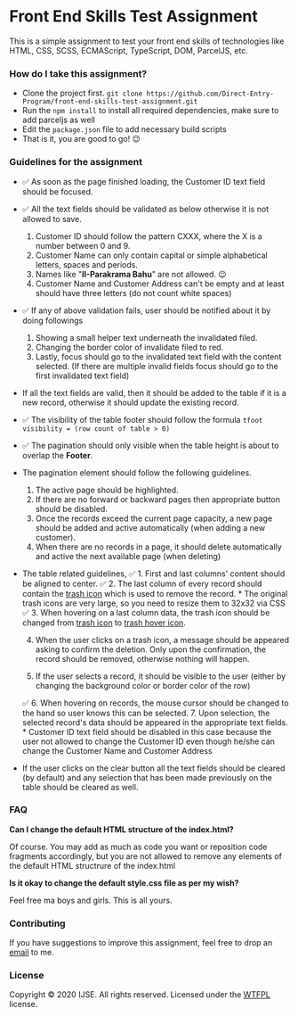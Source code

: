 # Front End Skills Test Assignment

This is a simple assignment to test your front end skills of technologies like HTML, CSS, SCSS,
ECMAScript, TypeScript, DOM, ParcelJS, etc.

### How do I take this assignment?

* Clone the project first.
`git clone https://github.com/Direct-Entry-Program/front-end-skills-test-assignment.git`
* Run the `npm install` to install all required dependencies, make sure to add parceljs as well
* Edit the `package.json` file to add necessary build scripts
* That is it, you are good to go! 😉

### Guidelines for the assignment

* ✅ As soon as the page finished loading, the Customer ID text field should be focused.
* ✅ All the text fields should be validated as below otherwise it is not allowed to save.
    1. Customer ID should follow the pattern CXXX, where the X is a number between 0 and 9.
    2. Customer Name can only contain capital or simple alphabetical letters, spaces and periods. 
    3. Names like "**II-Parakrama Bahu**" are not allowed. 😉
    4. Customer Name and Customer Address can't be empty and at least should have three letters (do not count white spaces)
* ✅ If any of above validation fails, user should be notified about it by doing followings
    1. Showing a small helper text underneath the invalidated filed.
    2. Changing the border color of invalidate filed to red.
    3. Lastly, focus should go to the invalidated text field with the content selected. (If there are multiple invalid fields focus should go to the first invalidated text field)
    
    
* If all the text fields are valid, then it should be added to the table if it is a new record, otherwise it should update the existing record.
* ✅ The visibility of the table footer should follow the formula `tfoot visibility = (row count of table > 0)`
* ✅ The pagination should only visible when the table height is about to overlap the **Footer**.

* The pagination element should follow the following guidelines.
    1. The active page should be highlighted.
    2. If there are no forward or backward pages then appropriate button should be disabled.
    3. Once the records exceed the current page capacity, a new page should be added and active automatically (when adding a new customer).
    4. When there are no records in a page, it should delete automatically and active the next available page (when deleting)
    
    
* The table related guidelines,
    ✅ 1. First and last columns' content should be aligned to center.
    ✅ 2. The last column of every record should contain the [trash icon](img/trash.png) which is used to remove the record.
        * The original trash icons are very large, so you need to resize them to 32x32 via CSS
    ✅ 3. When hovering on a last column data, the trash icon should be changed from [trash icon](img/trash.png) to [trash hover icon](img/trash-hover.png).
    
    
    4. When the user clicks on a trash icon, a message should be appeared asking to confirm the deletion. Only upon the confirmation, the record should be removed, otherwise nothing will happen.
    
    5. If the user selects a record, it should be visible to the user (either by changing the background color or border color of the row)
    
    ✅ 6. When hovering on records, the mouse cursor should be changed to the hand so user knows this can be selected. 
    7. Upon selection, the selected record's data should be appeared in the appropriate text fields.
        * Customer ID text field should be disabled in this case because the user not allowed to change the Customer ID even though he/she can change the Customer Name and Customer Address  
* If the user clicks on the clear button all the text fields should be cleared (by default) and any selection that has been made previously on the table should be cleared as well. 

### FAQ

**Can I change the default HTML structure of the index.html?**

Of course. You may add as much as code you want or reposition code fragments accordingly, but you are not allowed to remove any elements of the default HTML structrure of the index.html

**Is it okay to change the default style.css file as per my wish?**

Feel free ma boys and girls. This is all yours.

### Contributing

If you have suggestions to improve this assignment, feel free to drop an [email](mailto:suranga@ijse.lk) to me.

### License

Copyright © 2020 IJSE. All rights reserved.
Licensed under the [WTFPL](LICENSE) license.
 
